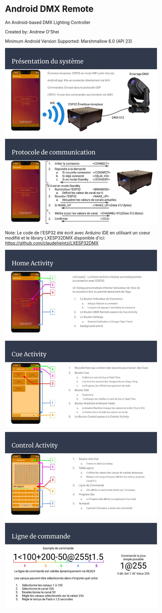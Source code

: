 # Android DMX Remote
An Android-based DMX Lighting Controller

Created by: Andrew O'Shei

Minimum Android Version Supported: Marshmallow 6.0 (API 23)

![](Images/APO_ANDROID_image1.jpg)

![](Images/APO_ANDROID_image2.jpg)

Note: Le code de l'ESP32 été écrit avec Arduino IDE en utilisant un coeur modifié et le library LXESP32DMX disponible d'ici: https://github.com/claudeheintz/LXESP32DMX

![](Images/APO_ANDROID_image3.jpg)

![](Images/APO_ANDROID_image4.jpg)

![](Images/APO_ANDROID_image5.jpg)

![](Images/APO_ANDROID_image6.jpg)
